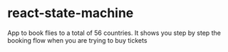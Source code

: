 # react-state-machine

App to book flies to a total of 56 countries. It shows you step by step the booking flow when you are trying to buy tickets

